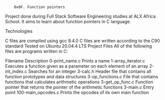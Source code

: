 		0x0F. Function pointers

Project done during Full Stack Software Engineering studies at ALX Africa School. It aims to learn about function pointers in C language.

Technologies

C files are compiled using gcc 9.4.0
C files are written according to the C90 standard
Tested on Ubuntu 20.04.4 LTS
Project Files
All of the following files are programs written in C:

Filename			Description
0-print_name.c		Prints a name
1-array_iterator.c	Executes a function given as a parameter on each element of an array
2-int_index.c		Searches for an integer
3-calc.h		Header file that contains all function prototypes and data structures
3-op_functions.c	File that contains functions that calculates arithmetic operations
3-get_op_func.c		Function pointer that returns the pointer of the arithmetic functions
3-main.c	Entry point
100-main_opcodes.c	Prints the opcodes of its own main function
